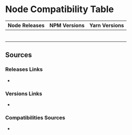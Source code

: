 # Node Compatibility Table

| Node Releases | NPM Versions                          | Yarn Versions    |
|---------------|---------------------------------------|------------------|
|               |                                       |                  |
|               |                                       |                  |
|               |                                       |                  |
|               |                                       |                  |
|               |                                       |                  |
|               |                                       |                  |


## Sources

### Releases Links
- 

### Versions Links
- 

### Compatibilities Sources
- 
